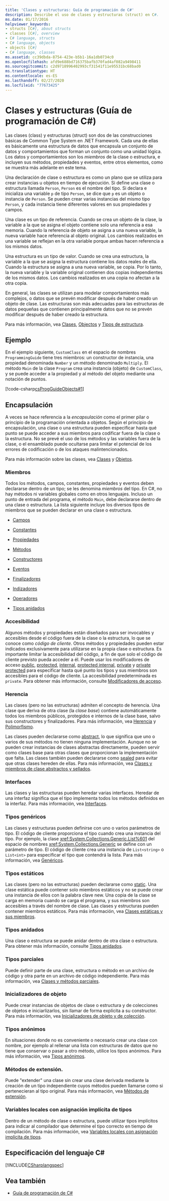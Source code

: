 ```yaml
---
title: 'Clases y estructuras: Guía de programación de C#'
description: Describe el uso de clases y estructuras (struct) en C#.
ms.date: 01/17/2016
helpviewer_keywords:
- structs [C#], about structs
- classes [C#], overview
- C# language, structs
- C# language, objects
- objects [C#]
- C# language, classes
ms.assetid: cc39dbda-8754-423e-b5b1-16a1db0734c0
ms.openlocfilehash: afd9e688bd716375bafb370fad4af082a9498411
ms.sourcegitcommit: c2d9718996402993cf31541f11e95531bc68bad0
ms.translationtype: HT
ms.contentlocale: es-ES
ms.lasthandoff: 02/27/2020
ms.locfileid: "77673425"
---
```

# <a name="classes-and-structs-c-programming-guide"></a>Clases y estructuras (Guía de programación de C#)
Las clases (class) y estructuras (struct) son dos de las construcciones básicas de Common Type System en .NET Framework. Cada una de ellas es básicamente una estructura de datos que encapsula un conjunto de datos y comportamientos que forman un conjunto como una unidad lógica. Los datos y comportamientos son los *miembros* de la clase o estructura, e incluyen sus métodos, propiedades y eventos, entre otros elementos, como se muestra más adelante en este tema.  
  
 Una declaración de clase o estructura es como un plano que se utiliza para crear instancias u objetos en tiempo de ejecución. Si define una clase o estructura llamada `Person`, `Person` es el nombre del tipo. Si declara e inicializa una variable `p` de tipo `Person`, se dice que `p` es un objeto o instancia de `Person`. Se pueden crear varias instancias del mismo tipo `Person`, y cada instancia tiene diferentes valores en sus propiedades y campos.  
  
 Una clase es un tipo de referencia. Cuando se crea un objeto de la clase, la variable a la que se asigna el objeto contiene solo una referencia a esa memoria. Cuando la referencia de objeto se asigna a una nueva variable, la nueva variable hace referencia al objeto original. Los cambios realizados en una variable se reflejan en la otra variable porque ambas hacen referencia a los mismos datos.  
  
 Una estructura es un tipo de valor. Cuando se crea una estructura, la variable a la que se asigna la estructura contiene los datos reales de ella. Cuando la estructura se asigna a una nueva variable, se copia. Por lo tanto, la nueva variable y la variable original contienen dos copias independientes de los mismos datos. Los cambios realizados en una copia no afectan a la otra copia.  
  
 En general, las clases se utilizan para modelar comportamientos más complejos, o datos que se prevén modificar después de haber creado un objeto de clase. Las estructuras son más adecuadas para las estructuras de datos pequeñas que contienen principalmente datos que no se prevén modificar después de haber creado la estructura.  
  
 Para más información, vea [Clases](./classes.md), [Objectos](./objects.md) y [Tipos de estructura](../../language-reference/builtin-types/struct.md).  
  
## <a name="example"></a>Ejemplo  
 En el ejemplo siguiente, `CustomClass` en el espacio de nombres `ProgrammingGuide` tiene tres miembros: un constructor de instancia, una propiedad denominada `Number` y un método denominado `Multiply`. El método `Main` de la clase `Program` crea una instancia (objeto) de `CustomClass`, y se puede acceder a la propiedad y al método del objeto mediante una notación de puntos.
  
 [!code-csharp[csProgGuideObjects#1](../../../../samples/snippets/csharp/programming-guide/classes-and-structs/class1.cs#1)]  
  
## <a name="encapsulation"></a>Encapsulación  
 A veces se hace referencia a la *encapsulación* como el primer pilar o principio de la programación orientada a objetos. Según el principio de encapsulación, una clase o una estructura pueden especificar hasta qué punto se puede acceder a sus miembros para codificar fuera de la clase o la estructura. No se prevé el uso de los métodos y las variables fuera de la clase, o el ensamblado puede ocultarse para limitar el potencial de los errores de codificación o de los ataques malintencionados.  
  
 Para más información sobre las clases, vea [Clases](./classes.md) y [Objetos](./objects.md).  
  
### <a name="members"></a>Miembros  
 Todos los métodos, campos, constantes, propiedades y eventos deben declararse dentro de un tipo; se les denomina *miembros* del tipo. En C#, no hay métodos ni variables globales como en otros lenguajes. Incluso un punto de entrada del programa, el método `Main`, debe declararse dentro de una clase o estructura. La lista siguiente incluye los diversos tipos de miembros que se pueden declarar en una clase o estructura.  
  
- [Campos](./fields.md)  
  
- [Constantes](./constants.md)  
  
- [Propiedades](./properties.md)  
  
- [Métodos](./methods.md)  
  
- [Constructores](./constructors.md)  
  
- [Eventos](../events/index.md)  
  
- [Finalizadores](./destructors.md)  
  
- [Indizadores](../indexers/index.md)  
  
- [Operadores](../../language-reference/operators/index.md)  
  
- [Tipos anidados](./nested-types.md)  
  
### <a name="accessibility"></a>Accesibilidad  
 Algunos métodos y propiedades están diseñados para ser invocables y accesibles desde el código fuera de la clase o la estructura, lo que se conoce como *código de cliente*. Otros métodos y propiedades pueden estar indicados exclusivamente para utilizarse en la propia clase o estructura. Es importante limitar la accesibilidad del código, a fin de que solo el código de cliente previsto pueda acceder a él. Puede usar los modificadores de acceso [public](../../language-reference/keywords/public.md), [protected](../../language-reference/keywords/protected.md), [internal](../../language-reference/keywords/internal.md), [protected internal](../../language-reference/keywords/protected-internal.md), [private](../../language-reference/keywords/private.md) y [private protected](../../language-reference/keywords/private-protected.md) para especificar hasta qué punto los tipos y sus miembros son accesibles para el código de cliente. La accesibilidad predeterminada es `private`. Para obtener más información, consulte [Modificadores de acceso](./access-modifiers.md).  
  
### <a name="inheritance"></a>Herencia  
 Las clases (pero no las estructuras) admiten el concepto de herencia. Una clase que deriva de otra clase (la *clase base*) contiene automáticamente todos los miembros públicos, protegidos e internos de la clase base, salvo sus constructores y finalizadores. Para más información, vea [Herencia](./inheritance.md) y [Polimorfismo](./polymorphism.md).  
  
 Las clases pueden declararse como [abstract](../../language-reference/keywords/abstract.md), lo que significa que uno o varios de sus métodos no tienen ninguna implementación. Aunque no se pueden crear instancias de clases abstractas directamente, pueden servir como clases base para otras clases que proporcionan la implementación que falta. Las clases también pueden declararse como [sealed](../../language-reference/keywords/sealed.md) para evitar que otras clases hereden de ellas. Para más información, vea [Clases y miembros de clase abstractos y sellados](./abstract-and-sealed-classes-and-class-members.md).  
  
### <a name="interfaces"></a>Interfaces  
 Las clases y las estructuras pueden heredar varias interfaces. Heredar de una interfaz significa que el tipo implementa todos los métodos definidos en la interfaz. Para más información, vea [Interfaces](../interfaces/index.md).  
  
### <a name="generic-types"></a>Tipos genéricos  
 Las clases y estructuras pueden definirse con uno o varios parámetros de tipo. El código de cliente proporciona el tipo cuando crea una instancia del tipo. Por ejemplo, la clase <xref:System.Collections.Generic.List%601> del espacio de nombres <xref:System.Collections.Generic> se define con un parámetro de tipo. El código de cliente crea una instancia de `List<string>` o `List<int>` para especificar el tipo que contendrá la lista. Para más información, vea [Genéricos](../generics/index.md).  
  
### <a name="static-types"></a>Tipos estáticos  
 Las clases (pero no las estructuras) pueden declararse como [static](../../language-reference/keywords/static.md). Una clase estática puede contener solo miembros estáticos y no se puede crear una instancia de ellos con la palabra clave new. Una copia de la clase se carga en memoria cuando se carga el programa, y sus miembros son accesibles a través del nombre de clase. Las clases y estructuras pueden contener miembros estáticos. Para más información, vea [Clases estáticas y sus miembros](./static-classes-and-static-class-members.md).  
  
### <a name="nested-types"></a>Tipos anidados  
 Una clase o estructura se puede anidar dentro de otra clase o estructura. Para obtener más información, consulte [Tipos anidados](./nested-types.md).  
  
### <a name="partial-types"></a>Tipos parciales  
 Puede definir parte de una clase, estructura o método en un archivo de código y otra parte en un archivo de código independiente. Para más información, vea [Clases y métodos parciales](./partial-classes-and-methods.md).  
  
### <a name="object-initializers"></a>Inicializadores de objeto  
 Puede crear instancias de objetos de clase o estructura y de colecciones de objetos e iniciarlizarlos, sin llamar de forma explícita a su constructor. Para más información, vea [Inicializadores de objeto y de colección](./object-and-collection-initializers.md).  
  
### <a name="anonymous-types"></a>Tipos anónimos  
 En situaciones donde no es conveniente o necesario crear una clase con nombre, por ejemplo al rellenar una lista con estructuras de datos que no tiene que conservar o pasar a otro método, utilice los tipos anónimos. Para más información, vea [Tipos anónimos](./anonymous-types.md).  
  
### <a name="extension-methods"></a>Métodos de extensión.  
 Puede "extender" una clase sin crear una clase derivada mediante la creación de un tipo independiente cuyos métodos pueden llamarse como si pertenecieran al tipo original. Para más información, vea [Métodos de extensión](./extension-methods.md).  
  
### <a name="implicitly-typed-local-variables"></a>Variables locales con asignación implícita de tipos  
 Dentro de un método de clase o estructura, puede utilizar tipos implícitos para indicar al compilador que determine el tipo correcto en tiempo de compilación. Para más información, vea [Variables locales con asignación implícita de tipos](./implicitly-typed-local-variables.md).  
  
## <a name="c-language-specification"></a>Especificación del lenguaje C#  
 [!INCLUDE[CSharplangspec](~/includes/csharplangspec-md.md)]  
  
## <a name="see-also"></a>Vea también

- [Guía de programación de C#](../index.md)
